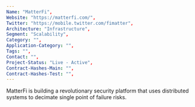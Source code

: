 ```yaml
--- 
Name: "MatterFi", 
Website: "https://matterfi.com/", 
Twitter: "https://mobile.twitter.com/fimatter", 
Architecture: "Infrastructure",
Segment: "Scalability",
Category: "",
Application-Category: "",
Tags: "",
Contact: "",
Project-Status: "Live - Active",
Contract-Hashes-Main: "",
Contract-Hashes-Test: "",
--- 
```

<!--lang:en--> 
MatterFi is building a revolutionary security platform that uses distributed systems to decimate single point of failure risks.
<!--lang:es--] 
MatterFi está construyendo una plataforma de seguridad revolucionaria que utiliza sistemas distribuidos para diezmar los riesgos de punto único de falla.
<!--lang:de--] 
MatterFi baut eine revolutionäre Sicherheitsplattform auf, die verteilte Systeme verwendet, um Single-Point-of-Failure-Risiken zu verringern.
<!--lang:fr--] 
MatterFi construit une plate-forme de sécurité révolutionnaire qui utilise des systèmes distribués pour éliminer les risques de point de défaillance unique.
<!--lang:pl--] 
MatterFi buduje rewolucyjną platformę bezpieczeństwa, która wykorzystuje systemy rozproszone do dziesiątkowania pojedynczego punktu ryzyka awarii.
<!--lang:uk--] 
MatterFi створює революційну платформу безпеки, яка використовує розподілені системи для зменшення ризиків збоїв у єдиній точці.
[!--lang:*--> 
